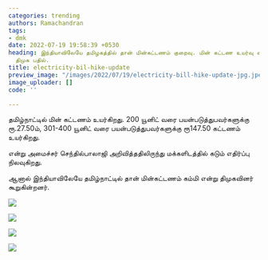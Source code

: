 ```yaml
---
categories: trending
authors: Ramachandran
tags:
- dmk
date: 2022-07-19 19:58:39 +0530
heading: இந்தியாவிலேயே தமிழகத்தில் தான் மின்கட்டணம் குறைவு. மின் கட்டண உயர்வு எதிர்ப்புக்கு
  திமுக பதில்.
title: electricity-bil-hike-update
preview_image: "/images/2022/07/19/electricity-bill-hike-update-jpg.jpeg"
image_uploader: []
code: ''

---
```

தமிழ்நாட்டில் மின் கட்டணம் உயர்கிறது. 200 யூனிட் வரை பயன்படுத்துபவர்களுக்கு ரூ.27.50ம், 301-400 யூனிட் வரை பயன்படுத்துபவர்களுக்கு ரூ147.50 கட்டணம் உயர்கிறது.

என்று அமைச்சர் செந்தில்பாலாஜி அறிவித்ததிலிருந்து மக்களிடத்தில் கடும் எதிர்ப்பு நிலவுகிறது.

ஆனால் இந்தியாவிலேயே தமிழ்நாட்டில் தான் மின்கட்டணம் கம்மி என்று திமுகவினர் கூறுகின்றனர்.

![](/images/2022/07/19/electricity-bill-update-1-jpg.jpeg)

![](/images/2022/07/19/electricity-bill-update-3-jpg.jpeg)

![](/images/2022/07/19/electricity-bill-update-jpg.jpeg)

![](/images/2022/07/19/electricity-bill-update-2-jpg.jpeg)